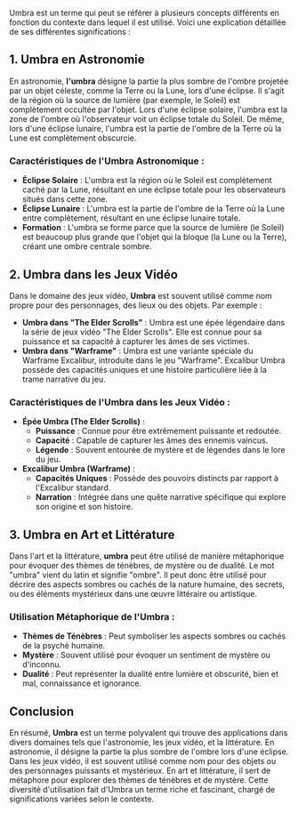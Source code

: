 Umbra est un terme qui peut se référer à plusieurs concepts différents en fonction du contexte dans lequel il est utilisé. Voici une explication détaillée de ses différentes significations :

## 1. **Umbra en Astronomie**

En astronomie, **l'umbra** désigne la partie la plus sombre de l'ombre projetée par un objet céleste, comme la Terre ou la Lune, lors d'une éclipse. Il s'agit de la région où la source de lumière (par exemple, le Soleil) est complètement occultée par l'objet. Lors d'une éclipse solaire, l'umbra est la zone de l'ombre où l'observateur voit un éclipse totale du Soleil. De même, lors d'une éclipse lunaire, l'umbra est la partie de l'ombre de la Terre où la Lune est complètement obscurcie.

### Caractéristiques de l'Umbra Astronomique :

- **Éclipse Solaire** : L'umbra est la région où le Soleil est complètement caché par la Lune, résultant en une éclipse totale pour les observateurs situés dans cette zone.
- **Éclipse Lunaire** : L'umbra est la partie de l'ombre de la Terre où la Lune entre complètement, résultant en une éclipse lunaire totale.
- **Formation** : L'umbra se forme parce que la source de lumière (le Soleil) est beaucoup plus grande que l'objet qui la bloque (la Lune ou la Terre), créant une ombre centrale sombre.

## 2. **Umbra dans les Jeux Vidéo**

Dans le domaine des jeux vidéo, **Umbra** est souvent utilisé comme nom propre pour des personnages, des lieux ou des objets. Par exemple :

- **Umbra dans "The Elder Scrolls"** : Umbra est une épée légendaire dans la série de jeux vidéo "The Elder Scrolls". Elle est connue pour sa puissance et sa capacité à capturer les âmes de ses victimes.
- **Umbra dans "Warframe"** : Umbra est une variante spéciale du Warframe Excalibur, introduite dans le jeu "Warframe". Excalibur Umbra possède des capacités uniques et une histoire particulière liée à la trame narrative du jeu.

### Caractéristiques de l'Umbra dans les Jeux Vidéo :

- **Épée Umbra (The Elder Scrolls)** :
  - **Puissance** : Connue pour être extrêmement puissante et redoutée.
  - **Capacité** : Capable de capturer les âmes des ennemis vaincus.
  - **Légende** : Souvent entourée de mystère et de légendes dans le lore du jeu.
- **Excalibur Umbra (Warframe)** :
  - **Capacités Uniques** : Possède des pouvoirs distincts par rapport à l'Excalibur standard.
  - **Narration** : Intégrée dans une quête narrative spécifique qui explore son origine et son histoire.

## 3. **Umbra en Art et Littérature**

Dans l'art et la littérature, **umbra** peut être utilisé de manière métaphorique pour évoquer des thèmes de ténèbres, de mystère ou de dualité. Le mot "umbra" vient du latin et signifie "ombre". Il peut donc être utilisé pour décrire des aspects sombres ou cachés de la nature humaine, des secrets, ou des éléments mystérieux dans une œuvre littéraire ou artistique.

### Utilisation Métaphorique de l'Umbra :

- **Thèmes de Ténèbres** : Peut symboliser les aspects sombres ou cachés de la psyché humaine.
- **Mystère** : Souvent utilisé pour évoquer un sentiment de mystère ou d'inconnu.
- **Dualité** : Peut représenter la dualité entre lumière et obscurité, bien et mal, connaissance et ignorance.

## Conclusion

En résumé, **Umbra** est un terme polyvalent qui trouve des applications dans divers domaines tels que l'astronomie, les jeux vidéo, et la littérature. En astronomie, il désigne la partie la plus sombre de l'ombre lors d'une éclipse. Dans les jeux vidéo, il est souvent utilisé comme nom pour des objets ou des personnages puissants et mystérieux. En art et littérature, il sert de métaphore pour explorer des thèmes de ténèbres et de mystère. Cette diversité d'utilisation fait d'Umbra un terme riche et fascinant, chargé de significations variées selon le contexte.